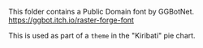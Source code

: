 This folder contains a Public Domain font by GGBotNet.
https://ggbot.itch.io/raster-forge-font

This is used as part of a `theme` in the "Kiribati" pie chart.
